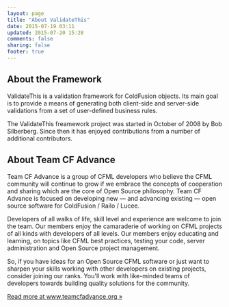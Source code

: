 ```yaml
---
layout: page
title: "About ValidateThis"
date: 2015-07-19 03:11
updated: 2015-07-20 15:28
comments: false
sharing: false
footer: true
---
```


About the Framework
---
ValidateThis is a validation framework for ColdFusion objects. Its main goal is to provide a means of generating both client-side and server-side validations from a set of user-defined business rules.

The ValidateThis freamework project was started in October of 2008 by Bob Silberberg. Since then it has enjoyed contributions from a number of additional contributors.


About Team CF Advance
---
Team CF Advance is a group of CFML developers who believe the CFML community will continue to grow if we embrace the concepts of cooperation and sharing which are the core of Open Source philosophy. Team CF Advance is focused on developing new — and advancing existing — open source software for ColdFusion / Railo / Lucee.

Developers of all walks of life, skill level and experience are welcome to join the team. Our members enjoy the camaraderie of working on CFML projects of all kinds with developers of all levels. Our members enjoy educating and learning, on topics like CFML best practices, testing your code, server administration and Open Source project management.

So, if you have ideas for an Open Source CFML software or just want to sharpen your skills working with other developers on existing projects, consider joining our ranks. You'll work with like-minded teams of developers towards building quality solutions for the community.

[Read more at www.teamcfadvance.org &raquo;](http://teamcfadvance.org/)
